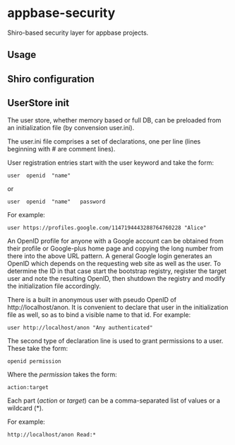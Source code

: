 appbase-security
================

Shiro-based security layer for appbase projects.

## Usage

## Shiro configuration

## UserStore init

The user store, whether memory based or full DB, can be preloaded from an initialization file (by convension user.ini).

The user.ini file comprises a set of declarations, one per line (lines beginning with # are comment lines).

User registration entries start with the user keyword and take the form:

    user  openid  "name"
    
or    

    user  openid  "name"   password
    
For example:

    user https://profiles.google.com/1147194443288764760228 "Alice"
    
An OpenID profile for anyone with a Google account can be obtained from their profile or Google-plus home page and copying the long number from there into the above URL pattern. A general Google login generates an OpenID which depends on the requesting web site as well as the user. To determine the ID in that case start the bootstrap registry, register the target user and note the resulting OpenID, then shutdown the registry and modify the initialization file accordingly.

There is a built in anonymous user with pseudo OpenID of http://localhost/anon. It is convenient to declare that user in the initialization file as well, so as to bind a visible name to that id. For example:

    user http://localhost/anon "Any authenticated"
    
The second type of declaration line is used to grant permissions to a user. These take the form:

    openid permission
    
Where the *permission* takes the form:

    action:target
    
Each part (*action* or *target*) can be a comma-separated list of values or a wildcard (*).
    
For example:

    http://localhost/anon Read:*